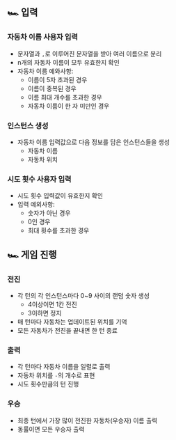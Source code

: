 ## 🏎 입력
### 자동차 이름 사용자 입력
- 문자열과 `,`로 이루어진 문자열을 받아 여러 이름으로 분리
- n개의 자동차 이름이 모두 유효한지 확인
- 자동차 이름 예와사항:
  - 이름이 5자 초과된 경우
  - 이름이 중복된 경우
  - 이름 최대 개수를 초과한 경우
  - 자동차 이름이 한 자 미만인 경우

### 인스턴스 생성
- 자동차 이름 입력값으로 다음 정보를 담은 인스턴스들을 생성
  - 자동차 이름
  - 자동차 위치

### 시도 횟수 사용자 입력
- 시도 횟수 입력값이 유효한지 확인
- 입력 예외사항:
  - 숫자가 아닌 경우
  - 0인 경우
  - 최대 횟수를 초과한 경우

## 🏎 게임 진행
### 전진
- 각 턴의 각 인스턴스마다 0~9 사이의 랜덤 숫자 생성
  - 4이상이면 1칸 전진
  - 3이하면 정지
- 매 턴마다 자동차는 업데이트된 위치를 기억
- 모든 자동차가 전진을 끝내면 한 턴 종료

### 출력
- 각 턴마다 자동차 이름을 일렬로 출력
- 자동차 위치를 `-`의 개수로 표현
- 시도 횟수만큼의 턴 진행

### 우승
- 최종 턴에서 가장 많이 전진한 자동차(우승자) 이름 출력
- 동률이면 모든 우승자 출력